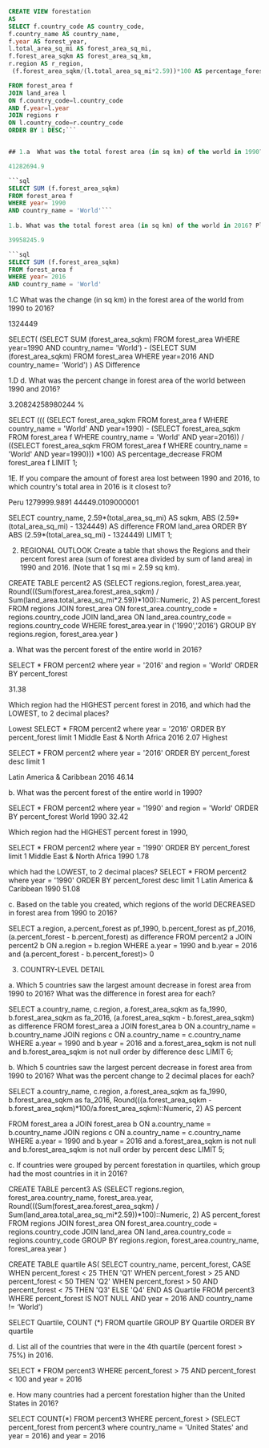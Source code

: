 ```sql
CREATE VIEW forestation
AS
SELECT f.country_code AS country_code,
f.country_name AS country_name,
f.year AS forest_year,
l.total_area_sq_mi AS forest_area_sq_mi,
f.forest_area_sqkm AS forest_area_sq_km,
r.region AS r_region,
 (f.forest_area_sqkm/(l.total_area_sq_mi*2.59))*100 AS percentage_forest_sqkm

FROM forest_area f
JOIN land_area l
ON f.country_code=l.country_code
AND f.year=l.year
JOIN regions r
ON l.country_code=r.country_code
ORDER BY 1 DESC;```


## 1.a  What was the total forest area (in sq km) of the world in 1990? Please keep in mind that you can use the country record denoted as “World" in the region table.  

41282694.9

```sql
SELECT SUM (f.forest_area_sqkm) 
FROM forest_area f
WHERE year= 1990
AND country_name = 'World'``` 
 
1.b. What was the total forest area (in sq km) of the world in 2016? Please keep in mind that you can use the country record in the table is denoted as “World.”

39958245.9

```sql 
SELECT SUM (f.forest_area_sqkm) 
FROM forest_area f
WHERE year= 2016
AND country_name = 'World'
```  

1.C What was the change (in sq km) in the forest area of the world from 1990 to 2016?

1324449


SELECT(
(SELECT SUM (forest_area_sqkm)
 FROM forest_area
WHERE year=1990 AND country_name= 'World') -
(SELECT SUM (forest_area_sqkm) 
FROM forest_area
WHERE year=2016 AND country_name= 'World')
 ) AS Difference

1.D d. What was the percent change in forest area of the world between 1990 and 2016?

3.20824258980244 %

SELECT (((
    (SELECT forest_area_sqkm
      FROM forest_area f
      WHERE country_name = 'World'
      AND year=1990) - (SELECT forest_area_sqkm
      FROM forest_area f
      WHERE country_name = 'World'
      AND year=2016)) / ((SELECT forest_area_sqkm
      FROM forest_area f
      WHERE country_name = 'World'
      AND year=1990))) *100) AS percentage_decrease
FROM forest_area f
LIMIT 1;  


1E. If you compare the amount of forest area lost between 1990 and 2016, to which country's total area in 2016 is it closest to?

Peru	1279999.9891	44449.0109000001


SELECT country_name, 
2.59*(total_area_sq_mi) AS sqkm,
ABS (2.59*(total_area_sq_mi) - 1324449) AS difference
FROM land_area
ORDER BY ABS (2.59*(total_area_sq_mi) - 1324449) 
LIMIT 1;


2. REGIONAL OUTLOOK
Create a table that shows the Regions and their percent forest area (sum of forest area divided by sum of land area) in 1990 and 2016. (Note that 1 sq mi = 2.59 sq km).

CREATE TABLE percent2 AS
(SELECT regions.region,
 		forest_area.year,
 		Round(((Sum(forest_area.forest_area_sqkm) / Sum(land_area.total_area_sq_mi*2.59))*100)::Numeric, 2) AS
percent_forest
 FROM regions
 JOIN forest_area 
 ON forest_area.country_code = regions.country_code
 JOIN land_area
 ON land_area.country_code = regions.country_code
 WHERE forest_area.year in ('1990','2016')
 GROUP BY regions.region, forest_area.year
 )


a. What was the percent forest of the entire world in 2016? 


SELECT * FROM percent2
where year = '2016' 
and region = 'World'
ORDER BY percent_forest
	
31.38


Which region had the HIGHEST percent forest in 2016, and which had the LOWEST, to 2 decimal places?

Lowest
SELECT * FROM percent2
where year = '2016' 
ORDER BY percent_forest
limit 1
Middle East & North Africa	2016	2.07
Highest

SELECT * FROM percent2
where year = '2016' 
ORDER BY percent_forest desc
limit 1

Latin America & Caribbean	2016	46.14


b. What was the percent forest of the entire world in 1990? 

SELECT * FROM percent2
where year = '1990' 
and region = 'World'
ORDER BY percent_forest
World	1990	32.42

Which region had the HIGHEST percent forest in 1990, 

SELECT * FROM percent2
where year = '1990' 
ORDER BY percent_forest
limit 1
Middle East & North Africa	1990	1.78


 which had the LOWEST, to 2 decimal places?
SELECT * FROM percent2
where year = '1990' 
ORDER BY percent_forest desc
limit 1
Latin America & Caribbean	1990	51.08


c. Based on the table you created, which regions of the world DECREASED in forest area from 1990 to 2016?

SELECT a.region,
		a.percent_forest as pf_1990,
        b.percent_forest as pf_2016,
       	(a.percent_forest - b.percent_forest) as difference
FROM percent2 a
JOIN percent2 b
	ON a.region = b.region
WHERE a.year = 1990 and b.year = 2016 and
(a.percent_forest - b.percent_forest)> 0



3. COUNTRY-LEVEL DETAIL


a. Which 5 countries saw the largest amount decrease in forest area from 1990 to 2016? What was the difference in forest area for each?

SELECT a.country_name,
		c.region,
		a.forest_area_sqkm as fa_1990,
        b.forest_area_sqkm as fa_2016,
       	(a.forest_area_sqkm - b.forest_area_sqkm) as difference
FROM forest_area a
JOIN forest_area b
	ON a.country_name = b.country_name
JOIN regions c
	ON a.country_name = c.country_name
WHERE a.year = 1990 and b.year = 2016 and a.forest_area_sqkm is not null and b.forest_area_sqkm is not null
order by difference desc
 LIMIT 6;

b. Which 5 countries saw the largest percent decrease in forest area from 1990 to 2016? What was the percent change to 2 decimal places for each?

SELECT a.country_name,
		c.region,
		a.forest_area_sqkm as fa_1990,
        b.forest_area_sqkm as fa_2016,
       	Round(((a.forest_area_sqkm - b.forest_area_sqkm)*100/a.forest_area_sqkm)::Numeric, 2) AS
percent

FROM forest_area a
JOIN forest_area b
	ON a.country_name = b.country_name
JOIN regions c
	ON a.country_name = c.country_name
WHERE a.year = 1990 and b.year = 2016 and a.forest_area_sqkm is not null and b.forest_area_sqkm is not null
order by percent desc
 LIMIT 5;


c. If countries were grouped by percent forestation in quartiles, which group had the most countries in it in 2016?

CREATE TABLE percent3 AS
(SELECT regions.region,
        forest_area.country_name,
        forest_area.year,
        Round(((Sum(forest_area.forest_area_sqkm) / Sum(land_area.total_area_sq_mi*2.59))*100)::Numeric, 2) AS percent_forest
 FROM regions
 JOIN forest_area 
 ON forest_area.country_code = regions.country_code
 JOIN land_area
 ON land_area.country_code = regions.country_code
 GROUP BY regions.region, forest_area.country_name, forest_area.year
)

CREATE TABLE quartile AS(
SELECT country_name,
        percent_forest,
        CASE 
        WHEN percent_forest < 25 
        THEN 'Q1'
        WHEN percent_forest > 25 AND percent_forest < 50
        THEN 'Q2'
        WHEN percent_forest > 50 AND percent_forest < 75
        THEN 'Q3'
        ELSE 'Q4'
        END AS Quartile
FROM percent3
WHERE percent_forest IS NOT NULL AND year = 2016 AND country_name != ‘World’)

SELECT Quartile, COUNT (*) FROM quartile GROUP BY Quartile
ORDER BY quartile


d. List all of the countries that were in the 4th quartile (percent forest > 75%) in 2016.

SELECT * FROM percent3 WHERE percent_forest > 75 AND percent_forest < 100 and year = 2016

e. How many countries had a percent forestation higher than the United States in 2016?


SELECT COUNT(*) 
FROM percent3 
WHERE percent_forest > (SELECT percent_forest from percent3 where country_name = 'United States' and year = 2016) 
 and year = 2016
